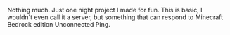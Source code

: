 Nothing much. Just one night project I made for fun. This is basic, I wouldn't even call it a server, but something that can respond to Minecraft Bedrock edition Unconnected Ping.
